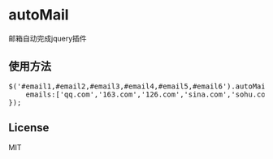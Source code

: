 # autoMail
邮箱自动完成jquery插件

<h2>使用方法</h2>
<pre>
$('#email1,#email2,#email3,#email4,#email5,#email6').autoMail({
	emails:['qq.com','163.com','126.com','sina.com','sohu.com','yahoo.cn','gmail.com','hotmail.com','live.cn']
});  
</pre>

<h2>License</h2>
MIT
